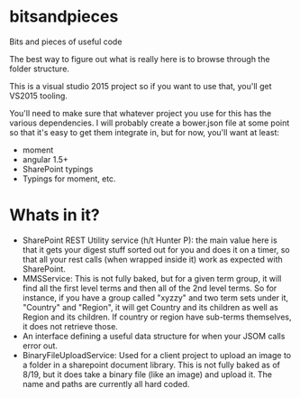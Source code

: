 # bitsandpieces
Bits and pieces of useful code

The best way to figure out what is really here is to browse through the folder structure.

This is a visual studio 2015 project so if you want to use that, you'll get VS2015 tooling. 

You'll need to make sure that whatever project you use for this has the various dependencies. I will probably create a bower.json file at some point so that it's easy to get them integrate in, but for now, you'll want at least:
- moment
- angular 1.5+
- SharePoint typings
- Typings for moment, etc.

# Whats in it?
- SharePoint REST Utility service (h/t Hunter P): the main value here is that it gets your digest stuff sorted out for you and does it on a timer, so that all your rest calls (when wrapped inside it) work as expected with SharePoint.
- MMSService: This is not fully baked, but for a given term group, it will find all the first level terms and then all of the 2nd level terms. So for instance, if you have a group called "xyzzy" and two term sets under it, "Country" and "Region", it will get Country and its children as well as Region and its children. If country or region have sub-terms themselves, it does not retrieve those.
- An interface defining a useful data structure for when your JSOM calls error out.
- BinaryFileUploadService: Used for a client project to upload an image to a folder in a sharepoint document library. This is not fully baked as of 8/19, but it does take a binary file (like an image) and upload it. The name and paths are currently all hard coded.


